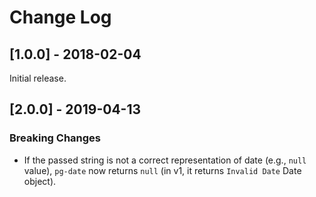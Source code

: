 # Change Log

## [1.0.0] - 2018-02-04

Initial release.

## [2.0.0] - 2019-04-13

### Breaking Changes

* If the passed string is not a correct representation of date (e.g., `null` value), `pg-date` now returns `null` (in v1, it returns `Invalid Date` Date object).
